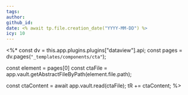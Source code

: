 ```yaml
---
tags:
author:
github_id:
date: <% await tp.file.creation_date("YYYY-MM-DD") %>
icy: 10
---
```


<%\*
const dv = this.app.plugins.plugins["dataview"].api;
const pages = dv.pages(`"_templates/components/cta"`);

const element = pages[0]
const ctaFile = app.vault.getAbstractFileByPath(element.file.path);

const ctaContent = await app.vault.read(ctaFile);
tR += ctaContent;
%>
